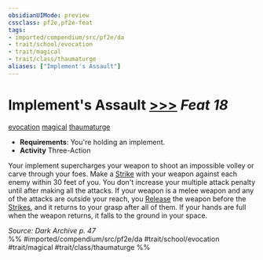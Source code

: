 ```yaml
---
obsidianUIMode: preview
cssclass: pf2e,pf2e-feat
tags:
- imported/compendium/src/pf2e/da
- trait/school/evocation
- trait/magical
- trait/class/thaumaturge
aliases: ["Implement's Assault"]
---
```

# Implement's Assault  [>>>](chapter-9-playing-the-game.md#Actions "Three-Action") *Feat 18*  
[evocation](evocation.md)  [magical](magical.md)  [thaumaturge](rules/traits/thaumaturge-da.md)  

- **Requirements**: You're holding an implement.
- **Activity** Three-Action

Your implement supercharges your weapon to shoot an impossible volley or carve through your foes. Make a [Strike](strike.md) with your weapon against each enemy within 30 feet of you. You don't increase your multiple attack penalty until after making all the attacks. If your weapon is a melee weapon and any of the attacks are outside your reach, you [Release](release.md) the weapon before the [Strikes](strike.md), and it returns to your grasp after all of them. If your hands are full when the weapon returns, it falls to the ground in your space.

*Source: Dark Archive p. 47*  
%% #imported/compendium/src/pf2e/da #trait/school/evocation #trait/magical #trait/class/thaumaturge %%